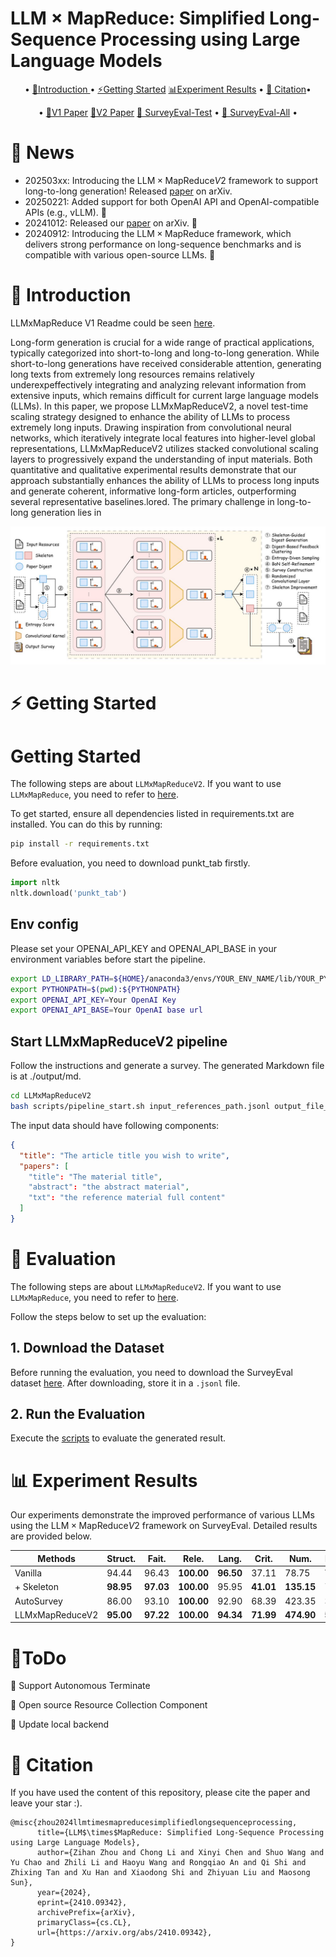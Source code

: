 # $\text{LLM}\times\text{MapReduce}$: Simplified Long-Sequence Processing using Large Language Models

<p align="center">•
 <a href="#-introduction"> 📖Introduction </a> •
 <a href="#%EF%B8%8F-getting-started">⚡️Getting Started</a> 
 <a href="#-experiment-results">📊Experiment Results</a> •
 <a href="#-citation">📝 Citation</a>•
</p>
<p align="center">•
 <a href="https://arxiv.org/abs/2410.09342">📃V1 Paper</a>
 <a href="">📃V2 Paper</a>
 <a href="">📃 SurveyEval-Test</a> •
 <a href="">📃 SurveyEval-All</a> •


</p>
</div>

# 🎉 News
* 202503xx:  Introducing the $\text{LLM}\times\text{MapReduce}V2$ framework to support long-to-long generation! Released [paper]() on arXiv. 
* 20250221: Added support for both OpenAI API and OpenAI-compatible APIs (e.g., vLLM). 🚀
* 20241012: Released our [paper](https://arxiv.org/abs/2410.09342) on arXiv. 🎇
* 20240912: Introducing the $\text{LLM}\times\text{MapReduce}$ framework, which delivers strong performance on long-sequence benchmarks and is compatible with various open-source LLMs. 🎊

# 📖 Introduction
LLMxMapReduce V1 Readme could be seen [here](LLMxMapReduce/README.md).

Long-form generation is crucial for a wide range of practical applications, typically categorized into short-to-long and long-to-long generation. While short-to-long generations have received considerable attention, generating long texts from extremely long resources remains relatively underexpeffectively integrating and analyzing relevant information from extensive inputs, which remains difficult for current large language models (LLMs). In this paper, we propose LLMxMapReduceV2, a novel test-time scaling strategy designed to enhance the ability of LLMs to process extremely long inputs. Drawing inspiration from convolutional neural networks, which iteratively integrate local features into higher-level global representations, LLMxMapReduceV2 utilizes stacked convolutional scaling layers to progressively expand the understanding of input materials. Both quantitative and qualitative experimental results demonstrate that our approach substantially enhances the ability of LLMs to process long inputs and generate coherent, informative long-form articles, outperforming several representative baselines.lored. The primary challenge in long-to-long generation lies in 

<div align="center">
  <img src="assets/main_pic.jpg" alt="$\text{LLM}\times\text{MapReduce}V2$ framework">
</div>

# ⚡️ Getting Started
# Getting Started
The following steps are about `LLMxMapReduceV2`. If you want to use `LLMxMapReduce`, you need to refer to [here](LLMxMapReduce/README.md).

To get started, ensure all dependencies listed in requirements.txt are installed. You can do this by running:
```bash
pip install -r requirements.txt
```
Before evaluation, you need to download punkt_tab firstly.
```python
import nltk
nltk.download('punkt_tab')
```
## Env config
Please set your OPENAI_API_KEY and OPENAI_API_BASE in your environment variables before start the pipeline.
```bash
export LD_LIBRARY_PATH=${HOME}/anaconda3/envs/YOUR_ENV_NAME/lib/YOUR_PYTHON_VERSION/site-packages/nvidia/nvjitlink/lib:${LD_LIBRARY_PATH}
export PYTHONPATH=$(pwd):${PYTHONPATH}
export OPENAI_API_KEY=Your OpenAI Key
export OPENAI_API_BASE=Your OpenAI base url
```
## Start LLMxMapReduceV2 pipeline
Follow the instructions and generate a survey. The generated Markdown file is at ./output/md. 
```bash
cd LLMxMapReduceV2
bash scripts/pipeline_start.sh input_references_path.jsonl output_file_path.jsonl
```
The input data should have following components:
```json
{
  "title": "The article title you wish to write",
  "papers": [
    "title": "The material title",
    "abstract": "the abstract material",
    "txt": "the reference material full content"
  ]
}
```

# 📃 Evaluation
The following steps are about `LLMxMapReduceV2`. If you want to use `LLMxMapReduce`, you need to refer to [here](LLMxMapReduce/README.md).

Follow the steps below to set up the evaluation:
## 1. Download the Dataset
Before running the evaluation, you need to download the SurveyEval dataset [here](https://huggingface.co/datasets/R0k1e/SurveyEval). After downloading, store it in a `.jsonl` file.

## 2. Run the Evaluation
Execute the [scripts](scripts/eval_all.sh) to evaluate the generated result. 


# 📊 Experiment Results
Our experiments demonstrate the improved performance of various LLMs using the $\text{LLM}\times\text{MapReduce}V2$ framework on SurveyEval. Detailed results are provided below.

| **Methods**           | **Struct.** | **Fait.** | **Rele.** | **Lang.** | **Crit.** | **Num.** | **Dens.** | **Prec.** | **Recall** |
|-----------------------|-------------|-----------|-----------|-----------|-----------|----------|-----------|-----------|------------|
| Vanilla               | 94.44       | 96.43     | **100.00**| **96.50** | 37.11     | 78.75    | **74.64** | 25.48     | 26.46      |
| + Skeleton            | **98.95**   | **97.03** | **100.00**| 95.95     | **41.01** | **135.15**| 72.96     | **62.60** | **65.11**  |
| AutoSurvey            | 86.00       | 93.10     | **100.00**| 92.90     | 68.39     | 423.35   | 31.97     | 50.12     | 51.73      |
| LLMxMapReduceV2       | **95.00**   | **97.22** | **100.00**| **94.34** | **71.99** | **474.90**| **52.23** | **95.50** | **95.80**  |

# 📑ToDo
🚧 Support Autonomous Terminate

🚧 Open source Resource Collection Component

🚧 Update local backend

# 📝 Citation
If you have used the content of this repository, please cite the paper and leave your star :).

```
@misc{zhou2024llmtimesmapreducesimplifiedlongsequenceprocessing,
      title={LLM$\times$MapReduce: Simplified Long-Sequence Processing using Large Language Models}, 
      author={Zihan Zhou and Chong Li and Xinyi Chen and Shuo Wang and Yu Chao and Zhili Li and Haoyu Wang and Rongqiao An and Qi Shi and Zhixing Tan and Xu Han and Xiaodong Shi and Zhiyuan Liu and Maosong Sun},
      year={2024},
      eprint={2410.09342},
      archivePrefix={arXiv},
      primaryClass={cs.CL},
      url={https://arxiv.org/abs/2410.09342}, 
}
```



